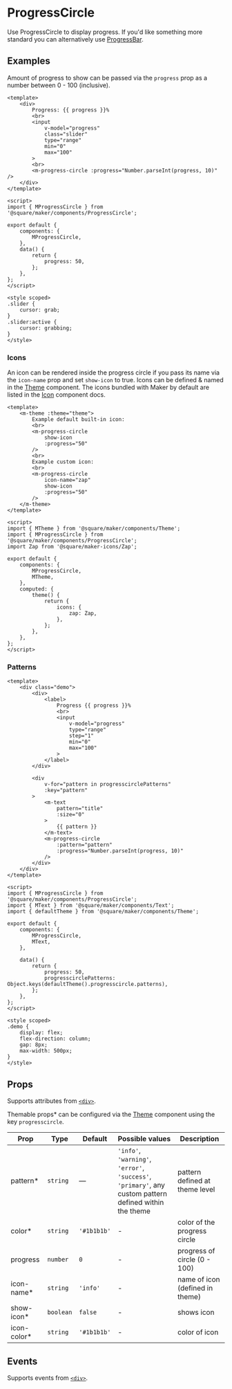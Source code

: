 # ProgressCircle

Use ProgressCircle to display progress. If you'd like something more standard you can alternatively use [ProgressBar](#/ProgressBar).

## Examples

Amount of progress to show can be passed via the `progress` prop as a number between 0 - 100 (inclusive).

```vue
<template>
	<div>
		Progress: {{ progress }}%
		<br>
		<input
			v-model="progress"
			class="slider"
			type="range"
			min="0"
			max="100"
		>
		<br>
		<m-progress-circle :progress="Number.parseInt(progress, 10)" />
	</div>
</template>

<script>
import { MProgressCircle } from '@square/maker/components/ProgressCircle';

export default {
	components: {
		MProgressCircle,
	},
	data() {
		return {
			progress: 50,
		};
	},
};
</script>

<style scoped>
.slider {
	cursor: grab;
}
.slider:active {
	cursor: grabbing;
}
</style>
```

### Icons

An icon can be rendered inside the progress circle if you pass its name via the `icon-name` prop and set `show-icon` to true. Icons can be defined & named in the [Theme](#/Theme) component. The icons bundled with Maker by default are listed in the [Icon](#/Icon) component docs.

```vue
<template>
	<m-theme :theme="theme">
		Example default built-in icon:
		<br>
		<m-progress-circle
			show-icon
			:progress="50"
		/>
		<br>
		Example custom icon:
		<br>
		<m-progress-circle
			icon-name="zap"
			show-icon
			:progress="50"
		/>
	</m-theme>
</template>

<script>
import { MTheme } from '@square/maker/components/Theme';
import { MProgressCircle } from '@square/maker/components/ProgressCircle';
import Zap from '@square/maker-icons/Zap';

export default {
	components: {
		MProgressCircle,
		MTheme,
	},
	computed: {
		theme() {
			return {
				icons: {
					zap: Zap,
				},
			};
		},
	},
};
</script>
```

### Patterns

```vue
<template>
	<div class="demo">
		<div>
			<label>
				Progress {{ progress }}%
				<br>
				<input
					v-model="progress"
					type="range"
					step="1"
					min="0"
					max="100"
				>
			</label>
		</div>

		<div
			v-for="pattern in progresscirclePatterns"
			:key="pattern"
		>
			<m-text
				pattern="title"
				:size="0"
			>
				{{ pattern }}
			</m-text>
			<m-progress-circle
				:pattern="pattern"
				:progress="Number.parseInt(progress, 10)"
			/>
		</div>
	</div>
</template>

<script>
import { MProgressCircle } from '@square/maker/components/ProgressCircle';
import { MText } from '@square/maker/components/Text';
import { defaultTheme } from '@square/maker/components/Theme';

export default {
	components: {
		MProgressCircle,
		MText,
	},

	data() {
		return {
			progress: 50,
			progresscirclePatterns: Object.keys(defaultTheme().progresscircle.patterns),
		};
	},
};
</script>

<style scoped>
.demo {
	display: flex;
	flex-direction: column;
	gap: 8px;
	max-width: 500px;
}
</style>
```

<!-- api-tables:start -->
## Props

Supports attributes from [`<div>`](https://developer.mozilla.org/en-US/docs/Web/HTML/Element/div).

Themable props* can be configured via the [Theme](#/Theme) component using the key `progresscircle`.

| Prop        | Type      | Default     | Possible values                                                                                         | Description                     |
| ----------- | --------- | ----------- | ------------------------------------------------------------------------------------------------------- | ------------------------------- |
| pattern*    | `string`  | —           | `'info'`, `'warning'`, `'error'`, `'success'`, `'primary'`, any custom pattern defined within the theme | pattern defined at theme level  |
| color*      | `string`  | `'#1b1b1b'` | -                                                                                                       | color of the progress circle    |
| progress    | `number`  | `0`         | -                                                                                                       | progress of circle (0 - 100)    |
| icon-name*  | `string`  | `'info'`    | -                                                                                                       | name of icon (defined in theme) |
| show-icon*  | `boolean` | `false`     | -                                                                                                       | shows icon                      |
| icon-color* | `string`  | `'#1b1b1b'` | -                                                                                                       | color of icon                   |


## Events

Supports events from [`<div>`](https://developer.mozilla.org/en-US/docs/Web/HTML/Element/div).
<!-- api-tables:end -->
